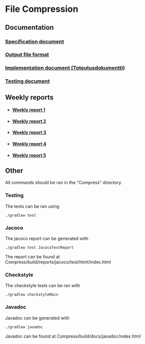 # File Compression

## Documentation

### [Specification document](https://github.com/Henri0088/File-Compression/blob/main/Documentation/Specification.md)
### [Output file format](https://github.com/Henri0088/File-Compression/blob/main/Documentation/Output.md)
### [Implementation document (Toteutusdokumentti)](https://github.com/Henri0088/File-Compression/blob/main/Documentation/Implementation.md)
### [Testing document](https://github.com/Henri0088/File-Compression/blob/main/Documentation/Testing.md)

## Weekly reports

* #### [Weekly report 1](https://github.com/Henri0088/File-Compression/blob/main/Documentation/Week1.md)
* #### [Weekly report 2](https://github.com/Henri0088/File-Compression/blob/main/Documentation/Week2.md)
* #### [Weekly report 3](https://github.com/Henri0088/File-Compression/blob/main/Documentation/Week3.md)
* #### [Weekly report 4](https://github.com/Henri0088/File-Compression/blob/main/Documentation/Week4.md)
* #### [Weekly report 5](https://github.com/Henri0088/File-Compression/blob/main/Documentation/Week5.md)

## Other
All commands should be ran in the "Compress" directory.

### Testing
The tests can be ran using
```
./gradlew test
```

### Jacoco
The jacoco report can be generated with
```
./gradlew test JacocoTestReport
```
The report can be found at Compress/build/reports/jacoco/test/html/index.html

### Checkstyle
The checkstyle tests can be ran with
```
./gradlew checkstyleMain
```

### Javadoc
Javadoc can be generated with
```
./gradlew javadoc
```
Javadoc can be found at Compress/build/docs/javadoc/index.html
